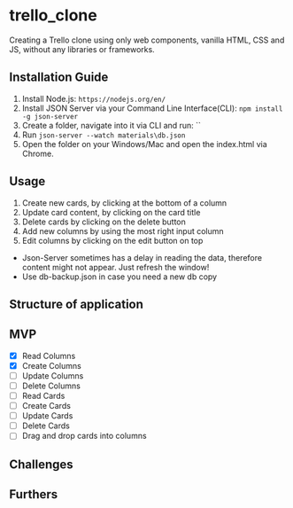 # trello_clone

Creating a Trello clone using only web components, vanilla HTML, CSS and JS, without any libraries or frameworks.

## Installation Guide

 1. Install Node.js: `https://nodejs.org/en/`
 2. Install JSON Server via your Command Line Interface(CLI): `npm install -g json-server`
 3. Create a folder, navigate into it via CLI and run: ``
 4. Run `json-server --watch materials\db.json`
 5. Open the folder on your Windows/Mac and open the index.html via Chrome.

## Usage

 1. Create new cards, by clicking at the bottom of a column
 2. Update card content, by clicking on the card title
 3. Delete cards by clicking on the delete button
 4. Add new columns by using the most right input column
 5. Edit columns by clicking on the edit button on top

 * Json-Server sometimes has a delay in reading the data, therefore content might not appear. Just refresh the window!
 * Use db-backup.json in case you need a new db copy

## Structure of application


## MVP

 - [x] Read Columns
 - [x] Create Columns
 - [ ] Update Columns
 - [ ] Delete Columns
 - [ ] Read Cards
 - [ ] Create Cards
 - [ ] Update Cards
 - [ ] Delete Cards
 - [ ] Drag and drop cards into columns

 ## Challenges


 ## Furthers
